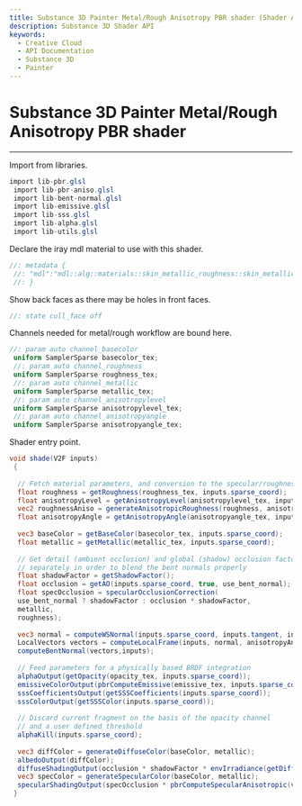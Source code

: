 ```yaml
---
title: Substance 3D Painter Metal/Rough Anisotropy PBR shader (Shader API)
description: Substance 3D Shader API
keywords:
  - Creative Cloud
  - API Documentation
  - Substance 3D
  - Painter
---
```














[ ](#section-0)












[ ](#section-1)

Substance 3D Painter Metal/Rough Anisotropy PBR shader
======================================================

---




Import from libraries.





```glsl
import lib-pbr.glsl
 import lib-pbr-aniso.glsl
 import lib-bent-normal.glsl
 import lib-emissive.glsl
 import lib-sss.glsl
 import lib-alpha.glsl
 import lib-utils.glsl
```







[ ](#section-2)

Declare the iray mdl material to use with this shader.





```glsl
//: metadata {
 //: "mdl":"mdl::alg::materials::skin_metallic_roughness::skin_metallic_roughness"
 //: }
```







[ ](#section-3)

Show back faces as there may be holes in front faces.





```glsl
//: state cull_face off
```







[ ](#section-4)

Channels needed for metal/rough workflow are bound here.





```glsl
//: param auto channel_basecolor
 uniform SamplerSparse basecolor_tex;
 //: param auto channel_roughness
 uniform SamplerSparse roughness_tex;
 //: param auto channel_metallic
 uniform SamplerSparse metallic_tex;
 //: param auto channel_anisotropylevel
 uniform SamplerSparse anisotropylevel_tex;
 //: param auto channel_anisotropyangle
 uniform SamplerSparse anisotropyangle_tex;
```







[ ](#section-5)

Shader entry point.





```glsl
void shade(V2F inputs)
 {
 
  // Fetch material parameters, and conversion to the specular/roughness model
  float roughness = getRoughness(roughness_tex, inputs.sparse_coord);
  float anisotropyLevel = getAnisotropyLevel(anisotropylevel_tex, inputs.sparse_coord);
  vec2 roughnessAniso = generateAnisotropicRoughness(roughness, anisotropyLevel);
  float anisotropyAngle = getAnisotropyAngle(anisotropyangle_tex, inputs.sparse_coord);
 
  vec3 baseColor = getBaseColor(basecolor_tex, inputs.sparse_coord);
  float metallic = getMetallic(metallic_tex, inputs.sparse_coord);
 
  // Get detail (ambient occlusion) and global (shadow) occlusion factors
  // separately in order to blend the bent normals properly
  float shadowFactor = getShadowFactor();
  float occlusion = getAO(inputs.sparse_coord, true, use_bent_normal);
  float specOcclusion = specularOcclusionCorrection(
  use_bent_normal ? shadowFactor : occlusion * shadowFactor,
  metallic,
  roughness);
 
  vec3 normal = computeWSNormal(inputs.sparse_coord, inputs.tangent, inputs.bitangent, inputs.normal);
  LocalVectors vectors = computeLocalFrame(inputs, normal, anisotropyAngle);
  computeBentNormal(vectors,inputs);
 
  // Feed parameters for a physically based BRDF integration
  alphaOutput(getOpacity(opacity_tex, inputs.sparse_coord));
  emissiveColorOutput(pbrComputeEmissive(emissive_tex, inputs.sparse_coord));
  sssCoefficientsOutput(getSSSCoefficients(inputs.sparse_coord));
  sssColorOutput(getSSSColor(inputs.sparse_coord));
 
  // Discard current fragment on the basis of the opacity channel
  // and a user defined threshold
  alphaKill(inputs.sparse_coord);
 
  vec3 diffColor = generateDiffuseColor(baseColor, metallic);
  albedoOutput(diffColor);
  diffuseShadingOutput(occlusion * shadowFactor * envIrradiance(getDiffuseBentNormal(vectors)));
  vec3 specColor = generateSpecularColor(baseColor, metallic);
  specularShadingOutput(specOcclusion * pbrComputeSpecularAnisotropic(vectors, specColor, roughnessAniso, occlusion, getBentNormalSpecularAmount()));
 }
 
 
```






